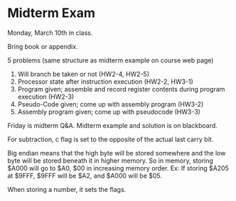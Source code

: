 # Midterm Exam

Monday, March 10th in class.

Bring book or appendix.

5 problems (same structure as midterm example on course web page)

1.  Will branch be taken or not (HW2-4, HW2-5)
2.  Processor state after instruction execution (HW2-2, HW3-1)
3.  Program given; assemble and record register contents during program execution (HW2-3)
4.  Pseudo-Code given; come up with assembly program (HW3-2)
5.  Assembly program given; come up with pseudocode (HW3-3)

Friday is midterm Q&A.
Midterm example and solution is on blackboard.


For subtraction, c flag is set to the opposite of the actual last carry bit.

Big endian means that the high byte will be stored somewhere and the low byte will be stored beneath it in higher memory.  So in memory, storing $A000 will go to $A0, $00 in increasing memory order.
Ex:
If storing $A205 at $9FFF, $9FFF will be $A2, and $A000 will be $05.

When storing a number, it sets the flags.
